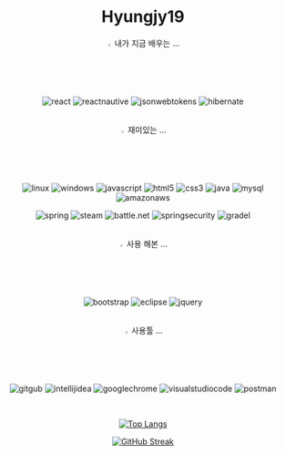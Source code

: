 


<div align="center">

# Hyungjy19

<summary>
  <img src="https://raw.githubusercontent.com/Tarikul-Islam-Anik/Animated-Fluent-Emojis/master/Emojis/Hand%20gestures/Eyes.png" alt="Eyes" width="2%" /> 내가 지금 배우는 ... 

![react](https://img.shields.io/badge/React-20232A?style=for-the-badge&logo=react&logoColor=61DAFB
)
![reactnautive](https://img.shields.io/badge/React_Native-20232A?style=for-the-badge&logo=react&logoColor=61DAFB
)
![jsonwebtokens](https://img.shields.io/badge/json%20web%20tokens-323330?style=for-the-badge&logo=json-web-tokens&logoColor=pink
)
![hibernate](https://img.shields.io/badge/Hibernate-59666C?style=for-the-badge&logo=Hibernate&logoColor=white
)
</summary>
   <br>
<summary>
  <img src="https://raw.githubusercontent.com/Tarikul-Islam-Anik/Animated-Fluent-Emojis/master/Emojis/Hand%20gestures/Eyes.png" alt="Eyes" width="2%" /> 재미있는 ... 

![linux](https://img.shields.io/badge/Linux-FCC624?style=for-the-badge&logo=linux&logoColor=black)
![windows](https://img.shields.io/badge/Windows-0078D6?style=for-the-badge&logo=windows&logoColor=white
)
![javascript](https://img.shields.io/badge/JavaScript-F7DF1E?style=for-the-badge&logo=JavaScript&logoColor=white
)
![html5](https://img.shields.io/badge/HTML5-E34F26?style=for-the-badge&logo=html5&logoColor=white
)
![css3](https://img.shields.io/badge/CSS3-1572B6?style=for-the-badge&logo=css3&logoColor=white
)
![java](https://img.shields.io/badge/Java-ED8B00?style=for-the-badge&logo=openjdk&logoColor=white
)
![mysql](https://img.shields.io/badge/MySQL-005C84?style=for-the-badge&logo=mysql&logoColor=white
)
![amazonaws](https://img.shields.io/badge/Amazon_AWS-232F3E?style=for-the-badge&logo=amazon-aws&logoColor=white
)

![spring](https://img.shields.io/badge/Spring-6DB33F?style=for-the-badge&logo=spring&logoColor=white
)
![steam](https://img.shields.io/badge/Steam-000000?style=for-the-badge&logo=steam&logoColor=white
)
![battle.net](https://img.shields.io/badge/Battle.net-000?style=for-the-badge&logo=battle.net&logoColor=148EFF
)
![springsecurity](https://img.shields.io/badge/Spring_Security-6DB33F?style=for-the-badge&logo=Spring-Security&logoColor=white)
![gradel](https://img.shields.io/badge/Gradle-02303A.svg?style=for-the-badge&logo=Gradle&logoColor=white
)


</summary>
   <br>

<summary>
  <img src="https://raw.githubusercontent.com/Tarikul-Islam-Anik/Animated-Fluent-Emojis/master/Emojis/Hand%20gestures/Eyes.png" alt="Eyes" width="2%" /> 사용 해본 ... 

![bootstrap](https://img.shields.io/badge/Bootstrap-563D7C?style=for-the-badge&logo=bootstrap&logoColor=white
)
![eclipse](https://img.shields.io/badge/Eclipse-2C2255?style=for-the-badge&logo=eclipse&logoColor=white
)
![jquery](https://img.shields.io/badge/jQuery-0769AD?style=for-the-badge&logo=jquery&logoColor=white
)
</summary>
   <br>



<summary>
  <img src="https://raw.githubusercontent.com/Tarikul-Islam-Anik/Animated-Fluent-Emojis/master/Emojis/Hand%20gestures/Eyes.png" alt="Eyes" width="2%" /> 사용툴 ... 

![gitgub](https://img.shields.io/badge/GitHub-100000?style=for-the-badge&logo=github&logoColor=white)
![intellijidea](https://img.shields.io/badge/IntelliJ_IDEA-000000.svg?style=for-the-badge&logo=intellij-idea&logoColor=white
)
![googlechrome](https://img.shields.io/badge/Google_chrome-4285F4?style=for-the-badge&logo=Google-chrome&logoColor=white
)
![visualstudiocode](https://img.shields.io/badge/Visual_Studio_Code-0078D4?style=for-the-badge&logo=visual%20studio%20code&logoColor=white
)
![postman](https://img.shields.io/badge/Postman-FF6C37?style=for-the-badge&logo=postman&logoColor=white)
</summary>
   <br>


[![Top Langs](https://github-readme-stats.vercel.app/api/top-langs/?username=hyungju19&layout=compact)](https://github.com/anuraghazra/github-readme-stats)






[![GitHub Streak](https://streak-stats.demolab.com?user=hyungju19&theme=dark&hide_border=true&locale=ko)](https://git.io/streak-stats)

</div>